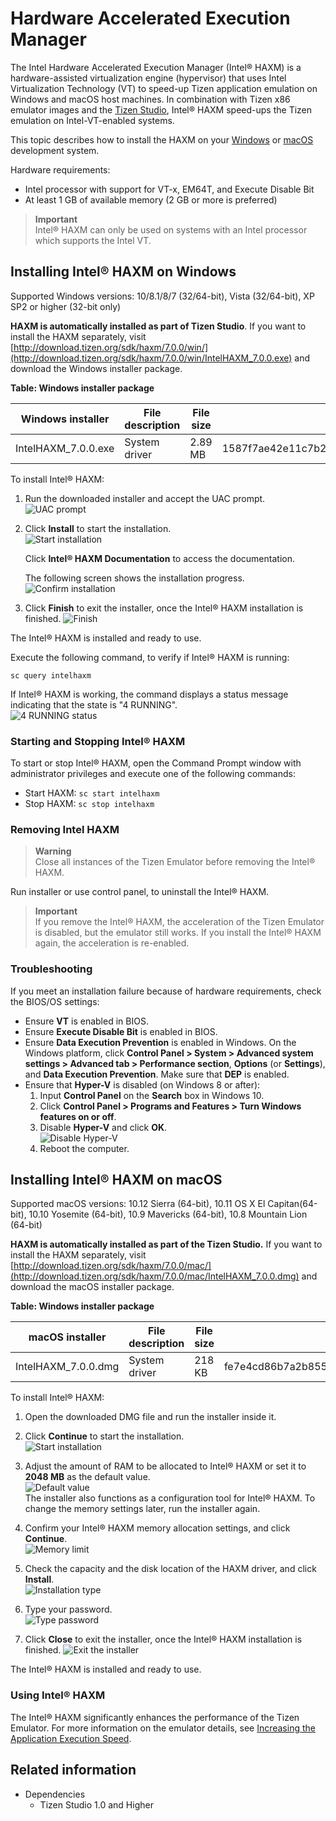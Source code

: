 # Hardware Accelerated Execution Manager

The Intel Hardware Accelerated Execution Manager (Intel&reg; HAXM) is a hardware-assisted virtualization engine (hypervisor) that uses Intel Virtualization Technology (VT) to speed-up Tizen application emulation on Windows and macOS host machines. In combination with Tizen x86 emulator images and the [Tizen Studio](../index.md), Intel&reg; HAXM speed-ups the Tizen emulation on Intel-VT-enabled systems.

This topic describes how to install the HAXM on your [Windows](#on_Windows) or [macOS](#on_MacOS) development system.

Hardware requirements:

- Intel processor with support for VT-x, EM64T, and Execute Disable Bit
- At least 1 GB of available memory (2 GB or more is preferred)

> **Important**   
> Intel&reg; HAXM can only be used on systems with an Intel processor which supports the Intel VT.

<a name="on_Windows"></a>
## Installing Intel&reg; HAXM on Windows

Supported Windows versions: 10/8.1/8/7 (32/64-bit), Vista (32/64-bit), XP SP2 or higher (32-bit only)

**HAXM is automatically installed as part of Tizen Studio**. If you want to install the HAXM separately, visit [http://download.tizen.org/sdk/haxm/7.0.0/win/](http://download.tizen.org/sdk/haxm/7.0.0/win/IntelHAXM_7.0.0.exe) and download the Windows installer package.

**Table: Windows installer package**

| Windows installer                        | File description | File size | MD5 checksum                     |
|----------------------------------------|----------------|---------|--------------------------------|
| IntelHAXM_7.0.0.exe | System driver    | 2.89 MB   | 1587f7ae42e11c7b22dc674fd776ce252b6a19152e7ca416a748e2bdbf2b36c5 |

To install Intel&reg; HAXM:

1. Run the downloaded installer and accept the UAC prompt.  
   ![UAC prompt](./media/hardware_uac_prompt.png)

2. Click **Install** to start the installation.  
![Start installation](./media/hardware_start_instal.png)  

	Click **Intel&reg; HAXM Documentation** to access the documentation.

	The following screen shows the installation progress.  
	![Confirm installation](./media/hardware_instal.png)

3. Click **Finish** to exit the installer, once the Intel&reg; HAXM installation is finished.
![Finish](./media/hardware_finish.png)

The Intel&reg; HAXM is installed and ready to use.

Execute the following command, to verify if Intel&reg; HAXM is running:

```
sc query intelhaxm 
```

If Intel&reg; HAXM is working, the command displays a status message indicating that the state is "4 RUNNING".  
![4 RUNNING status](./media/hardware_4_running.png)

### Starting and Stopping Intel&reg; HAXM

To start or stop Intel&reg; HAXM, open the Command Prompt window with administrator privileges and execute one of the following commands:

- Start HAXM: `sc start intelhaxm`
- Stop HAXM: `sc stop intelhaxm`

### Removing Intel HAXM

> **Warning**  
> Close all instances of the Tizen Emulator before removing the Intel&reg; HAXM.

Run installer or use control panel, to uninstall the Intel&reg; HAXM.

> **Important**  
> If you remove the Intel&reg; HAXM, the acceleration of the Tizen Emulator is disabled, but the emulator still works. If you install the Intel&reg; HAXM again, the acceleration is re-enabled.

### Troubleshooting

If you meet an installation failure because of hardware requirements, check the BIOS/OS settings:

- Ensure **VT** is enabled in BIOS.
- Ensure **Execute Disable Bit** is enabled in BIOS.
- Ensure **Data Execution Prevention** is enabled in Windows. On the Windows platform, click **Control Panel > System > Advanced system settings > Advanced tab > Performance section**, **Options** (or **Settings**), and **Data Execution Prevention**. Make sure that **DEP** is enabled.
- Ensure that **Hyper-V** is disabled (on Windows 8 or after):  
  1. Input **Control Panel** on the **Search** box in Windows 10.  
  2. Click **Control Panel > Programs and Features > Turn Windows features on or off**.
  3. Disable **Hyper-V** and click **OK**.  
     ![Disable Hyper-V](./media/hardware_hyper_v.png)  
  4. Reboot the computer.

<a name="on_MacOS"></a>
## Installing Intel&reg; HAXM on macOS

Supported macOS versions: 10.12 Sierra (64-bit), 10.11 OS X El Capitan(64-bit), 10.10 Yosemite (64-bit), 10.9 Mavericks (64-bit), 10.8 Mountain Lion (64-bit)

**HAXM is automatically installed as part of the Tizen Studio.** If you want to install the HAXM separately, visit [http://download.tizen.org/sdk/haxm/7.0.0/mac/](http://download.tizen.org/sdk/haxm/7.0.0/mac/IntelHAXM_7.0.0.dmg) and download the macOS installer package.

**Table: Windows installer package**

| macOS installer                          | File description | File size | MD5 checksum                     |
|----------------------------------------|----------------|---------|--------------------------------|
| IntelHAXM_7.0.0.dmg | System driver    | 218 KB    | fe7e4cd86b7a2b85591397fd6bf2ef43e7b088bfc72badab0c4d3532a65c2a2f |

To install Intel&reg; HAXM:

1. Open the downloaded DMG file and run the installer inside it.

2. Click **Continue** to start the installation.  
![Start installation](./media/hardware_os_start_instal.png)

3. Adjust the amount of RAM to be allocated to Intel&reg; HAXM or set it to **2048 MB** as the default value.  
![Default value](./media/hardware_os_default.png)  
The installer also functions as a configuration tool for Intel&reg; HAXM. To change the memory settings later, run the installer again.

4. Confirm your Intel&reg; HAXM memory allocation settings, and click **Continue**.  
![Memory limit](./media/hardware_os_continue.png)

5. Check the capacity and the disk location of the HAXM driver, and click **Install**.  
![Installation type](./media/hardware_os_instal.png)

6. Type your password.  
	![Type password](./media/hardware_os_pass.png)

7. Click **Close** to exit the installer, once the Intel&reg; HAXM installation is finished.
![Exit the installer](./media/hardware_os_close.png)

The Intel&reg; HAXM is installed and ready to use.

### Using Intel&reg; HAXM

The Intel&reg; HAXM significantly enhances the performance of the Tizen Emulator. For more information on the emulator details, see [Increasing the Application Execution Speed](../common-tools/emulator.md#speed).


## Related information
* Dependencies
  - Tizen Studio 1.0 and Higher
